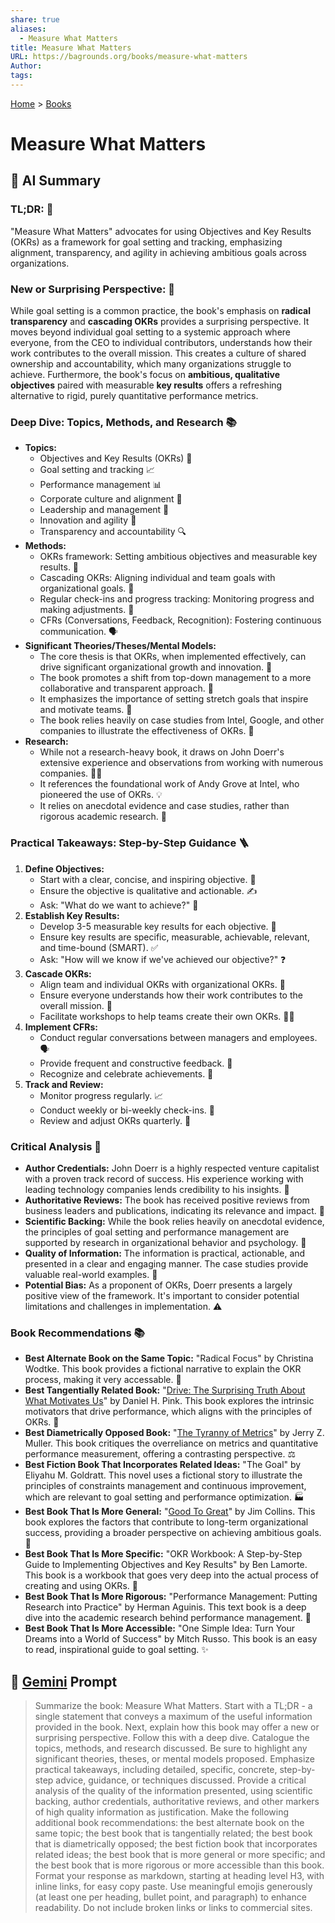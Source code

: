 ```yaml
---
share: true
aliases:
  - Measure What Matters
title: Measure What Matters
URL: https://bagrounds.org/books/measure-what-matters
Author: 
tags: 
---
```

[Home](../index.md) > [Books](./index.md)  
# Measure What Matters  
## 🤖 AI Summary  
### **TL;DR:** 🎯  
"Measure What Matters" advocates for using Objectives and Key Results (OKRs) as a framework for goal setting and tracking, emphasizing alignment, transparency, and agility in achieving ambitious goals across organizations.  
  
### **New or Surprising Perspective:** 🤯  
While goal setting is a common practice, the book's emphasis on **radical transparency** and **cascading OKRs** provides a surprising perspective. It moves beyond individual goal setting to a systemic approach where everyone, from the CEO to individual contributors, understands how their work contributes to the overall mission. This creates a culture of shared ownership and accountability, which many organizations struggle to achieve. Furthermore, the book's focus on **ambitious, qualitative objectives** paired with measurable **key results** offers a refreshing alternative to rigid, purely quantitative performance metrics.  
  
### **Deep Dive: Topics, Methods, and Research** 📚  
* **Topics:**  
    * Objectives and Key Results (OKRs) 🌟  
    * Goal setting and tracking 📈  
    * Performance management 📊  
    * Corporate culture and alignment 🤝  
    * Leadership and management 👑  
    * Innovation and agility 🚀  
    * Transparency and accountability 🔍  
* **Methods:**  
    * OKRs framework: Setting ambitious objectives and measurable key results. 📝  
    * Cascading OKRs: Aligning individual and team goals with organizational goals. 🔗  
    * Regular check-ins and progress tracking: Monitoring progress and making adjustments. 🔄  
    * CFRs (Conversations, Feedback, Recognition): Fostering continuous communication. 🗣️  
* **Significant Theories/Theses/Mental Models:**  
    * The core thesis is that OKRs, when implemented effectively, can drive significant organizational growth and innovation. 🌱  
    * The book promotes a shift from top-down management to a more collaborative and transparent approach. 🤝  
    * It emphasizes the importance of setting stretch goals that inspire and motivate teams. 💪  
    * The book relies heavily on case studies from Intel, Google, and other companies to illustrate the effectiveness of OKRs. 💼  
* **Research:**  
    * While not a research-heavy book, it draws on John Doerr's extensive experience and observations from working with numerous companies. 🧑‍💼  
    * It references the foundational work of Andy Grove at Intel, who pioneered the use of OKRs. 💡  
    * It relies on anecdotal evidence and case studies, rather than rigorous academic research. 📖  
  
### **Practical Takeaways: Step-by-Step Guidance** 🪜  
1.  **Define Objectives:**  
    * Start with a clear, concise, and inspiring objective. 🎯  
    * Ensure the objective is qualitative and actionable. ✍️  
    * Ask: "What do we want to achieve?" 🤔  
2.  **Establish Key Results:**  
    * Develop 3-5 measurable key results for each objective. 📏  
    * Ensure key results are specific, measurable, achievable, relevant, and time-bound (SMART). ✅  
    * Ask: "How will we know if we've achieved our objective?" ❓  
3.  **Cascade OKRs:**  
    * Align team and individual OKRs with organizational OKRs. 🔗  
    * Ensure everyone understands how their work contributes to the overall mission. 🤝  
    * Facilitate workshops to help teams create their own OKRs. 🧑‍🏫  
4.  **Implement CFRs:**  
    * Conduct regular conversations between managers and employees. 🗣️  
    * Provide frequent and constructive feedback. 📝  
    * Recognize and celebrate achievements. 🎉  
5.  **Track and Review:**  
    * Monitor progress regularly. 📈  
    * Conduct weekly or bi-weekly check-ins. 🔄  
    * Review and adjust OKRs quarterly. 📅  
  
### **Critical Analysis** 🧐  
* **Author Credentials:** John Doerr is a highly respected venture capitalist with a proven track record of success. His experience working with leading technology companies lends credibility to his insights. 🌟  
* **Authoritative Reviews:** The book has received positive reviews from business leaders and publications, indicating its relevance and impact. 📰  
* **Scientific Backing:** While the book relies heavily on anecdotal evidence, the principles of goal setting and performance management are supported by research in organizational behavior and psychology. 🧠  
* **Quality of Information:** The information is practical, actionable, and presented in a clear and engaging manner. The case studies provide valuable real-world examples. 💼  
* **Potential Bias:** As a proponent of OKRs, Doerr presents a largely positive view of the framework. It's important to consider potential limitations and challenges in implementation. ⚠️  
  
### **Book Recommendations** 📚  
* **Best Alternate Book on the Same Topic:** "Radical Focus" by Christina Wodtke. This book provides a fictional narrative to explain the OKR process, making it very accessable. 📖  
* **Best Tangentially Related Book:** "[Drive: The Surprising Truth About What Motivates Us](./drive-the-surprising-truth-about-what-motivates-us.md)" by Daniel H. Pink. This book explores the intrinsic motivators that drive performance, which aligns with the principles of OKRs. 🧠  
* **Best Diametrically Opposed Book:** "[The Tyranny of Metrics](./the-tyranny-of-metrics.md)" by Jerry Z. Muller. This book critiques the overreliance on metrics and quantitative performance measurement, offering a contrasting perspective. ⚖️  
* **Best Fiction Book That Incorporates Related Ideas:** "The Goal" by Eliyahu M. Goldratt. This novel uses a fictional story to illustrate the principles of constraints management and continuous improvement, which are relevant to goal setting and performance optimization. 🏭  
* **Best Book That Is More General:** "[Good To Great](./good-to-great.md)" by Jim Collins. This book explores the factors that contribute to long-term organizational success, providing a broader perspective on achieving ambitious goals. 🚀  
* **Best Book That Is More Specific:** "OKR Workbook: A Step-by-Step Guide to Implementing Objectives and Key Results" by Ben Lamorte. This book is a workbook that goes very deep into the actual process of creating and using OKRs. 📝  
* **Best Book That Is More Rigorous:** "Performance Management: Putting Research into Practice" by Herman Aguinis. This text book is a deep dive into the academic research behind performance management. 🔬  
* **Best Book That Is More Accessible:** "One Simple Idea: Turn Your Dreams into a World of Success" by Mitch Russo. This book is an easy to read, inspirational guide to goal setting. ✨  
  
## 💬 [Gemini](https://gemini.google.com) Prompt  
> Summarize the book: Measure What Matters. Start with a TL;DR - a single statement that conveys a maximum of the useful information provided in the book. Next, explain how this book may offer a new or surprising perspective. Follow this with a deep dive. Catalogue the topics, methods, and research discussed. Be sure to highlight any significant theories, theses, or mental models proposed. Emphasize practical takeaways, including detailed, specific, concrete, step-by-step advice, guidance, or techniques discussed. Provide a critical analysis of the quality of the information presented, using scientific backing, author credentials, authoritative reviews, and other markers of high quality information as justification. Make the following additional book recommendations: the best alternate book on the same topic; the best book that is tangentially related; the best book that is diametrically opposed; the best fiction book that incorporates related ideas; the best book that is more general or more specific; and the best book that is more rigorous or more accessible than this book. Format your response as markdown, starting at heading level H3, with inline links, for easy copy paste. Use meaningful emojis generously (at least one per heading, bullet point, and paragraph) to enhance readability. Do not include broken links or links to commercial sites.  
